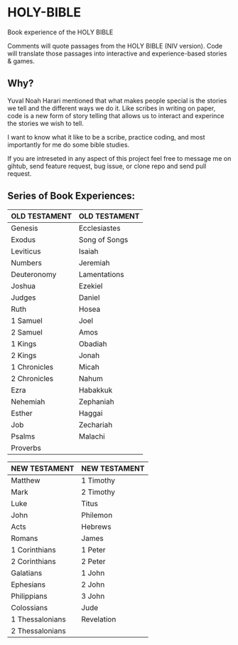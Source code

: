 # HOLY-BIBLE
Book experience of the HOLY BIBLE

Comments will quote passages from the HOLY BIBLE (NIV version).
Code will translate those passages into interactive and experience-based stories & games.

## Why? 
Yuval Noah Harari mentioned that what makes people special is the stories we tell and the different ways we do it. 
Like scribes in writing on paper, code is a new form of story telling that allows us to interact and experince the stories we wish to tell. 

I want to know what it like to be a scribe, practice coding, and most importantly for me do some bible studies.

If you are intreseted in any aspect of this project feel free to message me on gihtub, send feature request, bug issue, or clone repo and send pull request.

## Series of Book Experiences:

| OLD TESTAMENT  | OLD TESTAMENT  |
|---------------|---------------|
| Genesis       | Ecclesiastes   |
| Exodus        | Song of Songs  |
| Leviticus     | Isaiah         |
| Numbers       | Jeremiah       |
| Deuteronomy   | Lamentations   |
| Joshua        | Ezekiel        |
| Judges        | Daniel         |
| Ruth          | Hosea          |
| 1 Samuel      | Joel           |
| 2 Samuel      | Amos           |
| 1 Kings       | Obadiah        |
| 2 Kings       | Jonah          |
| 1 Chronicles  | Micah          |
| 2 Chronicles  | Nahum          |
| Ezra          | Habakkuk       |
| Nehemiah      | Zephaniah      |
| Esther        | Haggai         |
| Job          | Zechariah       |
| Psalms        | Malachi        |
| Proverbs      |               |


| NEW TESTAMENT    | NEW TESTAMENT  |
|-----------------|---------------|
| Matthew         | 1 Timothy      |
| Mark            | 2 Timothy      |
| Luke            | Titus          |
| John            | Philemon       |
| Acts            | Hebrews        |
| Romans          | James          |
| 1 Corinthians   | 1 Peter        |
| 2 Corinthians   | 2 Peter        |
| Galatians       | 1 John         |
| Ephesians       | 2 John         |
| Philippians     | 3 John         |
| Colossians      | Jude           |
| 1 Thessalonians | Revelation     |
| 2 Thessalonians |                |
